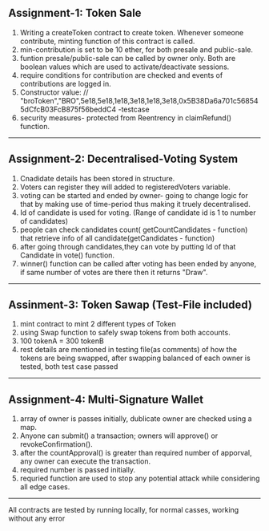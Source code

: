 Assignment-1: Token Sale
---------------------------------------
1. Writing a createToken contract to create token. Whenever someone contribute, minting function of this contract is called.
2. min-contribution is set to be 10 ether, for both presale and public-sale.
3. funtion presale/public-sale can be called by owner only. Both are boolean values which are used to activate/deactivate sessions.
4. require conditions for contribution are checked and events of contributions are logged in.
5. Constructor value: // "broToken","BRO",5e18,5e18,1e18,3e18,1e18,3e18,0x5B38Da6a701c568545dCfcB03FcB875f56beddC4 -testcase
6. security measures- protected from Reentrency in claimRefund() function.
----------------------------------------

Assignment-2: Decentralised-Voting System
----------------------------------------
1. Cnadidate details has been stored in structure.
2. Voters can register they will added to registeredVoters variable.
3. voting can be started and ended by owner- going to change logic for that by making use of time-period thus making it truely decentralised.
4. Id of candidate is used for voting. (Range of candidate id is 1 to number of candidates)
5. people can check candidates count( getCountCandidates - function) that retrieve info of all candidate(getCandidates - function)
6. after going through candidates,they can vote by putting Id of that Candidate in vote() function.
7. winner() function can be called after voting has been ended by anyone, if same number of votes are there then it returns "Draw".
----------------------------------------

Assinment-3: Token Sawap (Test-File included)
---------------------------------------------
1. mint contract to mint 2 different types of Token
2. using Swap function to safely swap tokens from both accounts.
3. 100 tokenA = 300 tokenB
4. rest details are mentioned in testing file(as comments) of how the tokens are being swapped, after swapping balanced of each owner is tested, both test case passed
-----------------------------------------------

Assignment-4: Multi-Signature Wallet
-------------------------------------------
1. array of owner is passes initially, dublicate owner are checked using a map.
2. Anyone can submit() a transaction; owners will approve() or revokeConfirmation().
3. after the countApproval() is greater than required number of apporval, any owner can execute the transaction.
4. required number is passed initially.
5. requried function are used to stop any potential attack while considering all edge cases.
--------------------------------------------

All contracts are tested by running locally, for normal casses, working without any error
